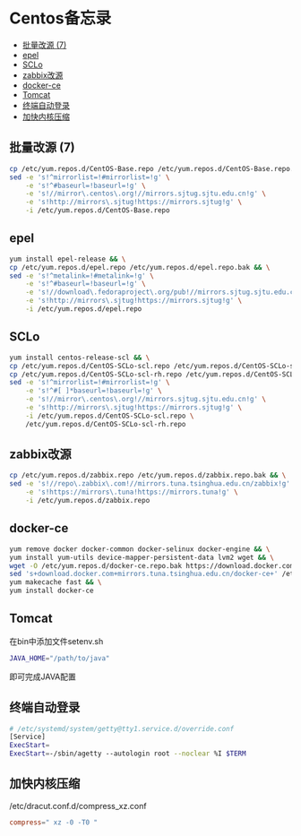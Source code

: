 # Centos备忘录  <!-- omit in toc -->

- [批量改源 (7)](#批量改源-7)
- [epel](#epel)
- [SCLo](#sclo)
- [zabbix改源](#zabbix改源)
- [docker-ce](#docker-ce)
- [Tomcat](#tomcat)
- [终端自动登录](#终端自动登录)
- [加快内核压缩](#加快内核压缩)

## 批量改源 (7)
```sh
cp /etc/yum.repos.d/CentOS-Base.repo /etc/yum.repos.d/CentOS-Base.repo.bak && \
sed -e 's!^mirrorlist=!#mirrorlist=!g' \
    -e 's!^#baseurl=!baseurl=!g' \
    -e 's!//mirror\.centos\.org!//mirrors.sjtug.sjtu.edu.cn!g' \
    -e 's!http://mirrors\.sjtug!https://mirrors.sjtug!g' \
    -i /etc/yum.repos.d/CentOS-Base.repo
```

## epel
```sh
yum install epel-release && \
cp /etc/yum.repos.d/epel.repo /etc/yum.repos.d/epel.repo.bak && \
sed -e 's!^metalink=!#metalink=!g' \
    -e 's!^#baseurl=!baseurl=!g' \
    -e 's!//download\.fedoraproject\.org/pub!//mirrors.sjtug.sjtu.edu.cn/fedora!g' \
    -e 's!http://mirrors\.sjtug!https://mirrors.sjtug!g' \
    -i /etc/yum.repos.d/epel.repo
```

## SCLo
```sh
yum install centos-release-scl && \
cp /etc/yum.repos.d/CentOS-SCLo-scl.repo /etc/yum.repos.d/CentOS-SCLo-scl.repo.bak && \
cp /etc/yum.repos.d/CentOS-SCLo-scl-rh.repo /etc/yum.repos.d/CentOS-SCLo-scl-rh.repo.bak && \
sed -e 's!^mirrorlist=!#mirrorlist=!g' \
    -e 's!^#[ ]*baseurl=!baseurl=!g' \
    -e 's!//mirror\.centos\.org!//mirrors.sjtug.sjtu.edu.cn!g' \
    -e 's!http://mirrors\.sjtug!https://mirrors.sjtug!g' \
    -i /etc/yum.repos.d/CentOS-SCLo-scl.repo \
    /etc/yum.repos.d/CentOS-SCLo-scl-rh.repo
```

## zabbix改源
``` sh
cp /etc/yum.repos.d/zabbix.repo /etc/yum.repos.d/zabbix.repo.bak && \
sed -e 's!//repo\.zabbix\.com!//mirrors.tuna.tsinghua.edu.cn/zabbix!g' \
    -e 's!https://mirrors\.tuna!https://mirrors.tuna!g' \
    -i /etc/yum.repos.d/zabbix.repo
```

## docker-ce
``` sh
yum remove docker docker-common docker-selinux docker-engine && \
yum install yum-utils device-mapper-persistent-data lvm2 wget && \
wget -O /etc/yum.repos.d/docker-ce.repo.bak https://download.docker.com/linux/centos/docker-ce.repo && \
sed 's+download.docker.com+mirrors.tuna.tsinghua.edu.cn/docker-ce+' /etc/yum.repos.d/docker-ce.repo.bak > /etc/yum.repos.d/docker-ce.repo && \
yum makecache fast && \
yum install docker-ce
```

## Tomcat
在bin中添加文件setenv.sh
``` sh
JAVA_HOME="/path/to/java"
```
即可完成JAVA配置

## 终端自动登录
```sh
# /etc/systemd/system/getty@tty1.service.d/override.conf
[Service]
ExecStart=
ExecStart=-/sbin/agetty --autologin root --noclear %I $TERM
```

## 加快内核压缩
/etc/dracut.conf.d/compress_xz.conf
```conf
compress=" xz -0 -T0 "
```